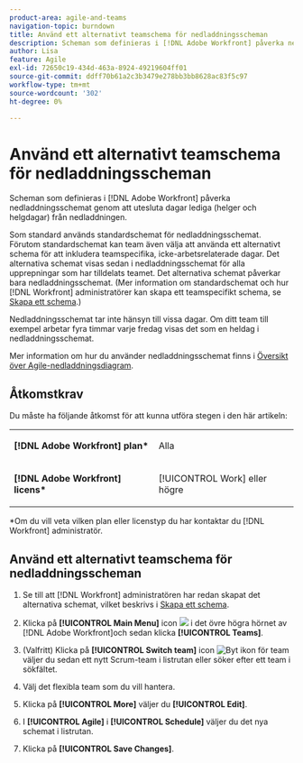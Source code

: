 ```yaml
---
product-area: agile-and-teams
navigation-topic: burndown
title: Använd ett alternativt teamschema för nedladdningsscheman
description: Scheman som definieras i [!DNL Adobe Workfront] påverka nedladdningsschemat genom att utesluta dagar lediga (helger och helgdagar) från nedladdningen.
author: Lisa
feature: Agile
exl-id: 72650c19-434d-463a-8924-49219604ff01
source-git-commit: ddff70b61a2c3b3479e278bb3bb8628ac83f5c97
workflow-type: tm+mt
source-wordcount: '302'
ht-degree: 0%

---
```


# Använd ett alternativt teamschema för nedladdningsscheman

Scheman som definieras i [!DNL Adobe Workfront] påverka nedladdningsschemat genom att utesluta dagar lediga (helger och helgdagar) från nedladdningen.

Som standard används standardschemat för nedladdningsschemat. Förutom standardschemat kan team även välja att använda ett alternativt schema för att inkludera teamspecifika, icke-arbetsrelaterade dagar. Det alternativa schemat visas sedan i nedladdningsschemat för alla upprepningar som har tilldelats teamet. Det alternativa schemat påverkar bara nedladdningsschemat. (Mer information om standardschemat och hur [!DNL Workfront] administratörer kan skapa ett teamspecifikt schema, se [Skapa ett schema](../../../administration-and-setup/set-up-workfront/configure-timesheets-schedules/create-schedules.md).)

Nedladdningsschemat tar inte hänsyn till vissa dagar. Om ditt team till exempel arbetar fyra timmar varje fredag visas det som en heldag i nedladdningsschemat.

Mer information om hur du använder nedladdningsschemat finns i [Översikt över Agile-nedladdningsdiagram](../../../agile/use-scrum-in-an-agile-team/burndown/burndown-chart-overview.md).

## Åtkomstkrav

Du måste ha följande åtkomst för att kunna utföra stegen i den här artikeln:

<table style="table-layout:auto"> 
 <col> 
 </col> 
 <col> 
 </col> 
 <tbody> 
  <tr> 
   <td role="rowheader"><strong>[!DNL Adobe Workfront] plan*</strong></td> 
   <td> <p>Alla</p> </td> 
  </tr> 
  <tr> 
   <td role="rowheader"><strong>[!DNL Adobe Workfront] licens*</strong></td> 
   <td> <p>[!UICONTROL Work] eller högre</p> </td> 
  </tr> 
 </tbody> 
</table>

&#42;Om du vill veta vilken plan eller licenstyp du har kontaktar du [!DNL Workfront] administratör.

## Använd ett alternativt teamschema för nedladdningsscheman

1. Se till att [!DNL Workfront] administratören har redan skapat det alternativa schemat, vilket beskrivs i [Skapa ett schema](../../../administration-and-setup/set-up-workfront/configure-timesheets-schedules/create-schedules.md).
1. Klicka på **[!UICONTROL Main Menu]** icon ![](assets/main-menu-icon.png) i det övre högra hörnet av [!DNL Adobe Workfront]och sedan klicka **[!UICONTROL Teams]**.

1. (Valfritt) Klicka på **[!UICONTROL Switch team]** icon ![Byt ikon för team](assets/switch-team-icon.png)väljer du sedan ett nytt Scrum-team i listrutan eller söker efter ett team i sökfältet.

1. Välj det flexibla team som du vill hantera.
1. Klicka på **[!UICONTROL More]** väljer du **[!UICONTROL Edit]**.

1. I **[!UICONTROL Agile]** i **[!UICONTROL Schedule]** väljer du det nya schemat i listrutan.

1. Klicka på **[!UICONTROL Save Changes]**.
